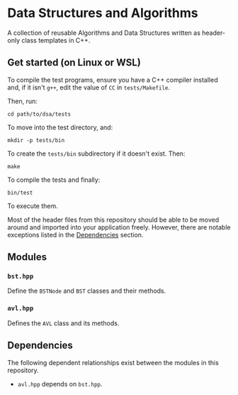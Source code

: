 # Data Structures and Algorithms

A collection of reusable Algorithms and Data Structures written as header-only class templates in C++.

## Get started (on Linux or WSL)

To compile the test programs, ensure you have a C++ compiler installed and, if it isn't `g++`, edit the value of `CC` in `tests/Makefile`. 

Then, run:
```
cd path/to/dsa/tests
```

To move into the test directory, and:
```
mkdir -p tests/bin
```

To create the `tests/bin` subdirectory if it doesn't exist. Then:
```
make
```

To compile the tests and finally:
```
bin/test
```

To execute them.  

Most of the header files from this repository should be able to be moved around and imported into your application freely. However, there are notable exceptions listed in the [Dependencies](#dependencies) section.

## Modules

### `bst.hpp`

Define the `BSTNode` and `BST` classes and their methods.

### `avl.hpp`

Defines the `AVL` class and its methods.

## Dependencies

The following dependent relationships exist between the modules in this repository.

- `avl.hpp` depends on `bst.hpp`.